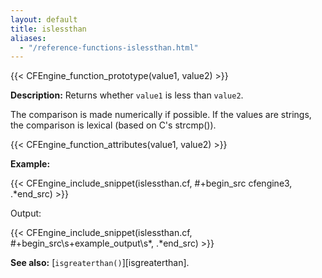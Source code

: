 ```yaml
---
layout: default
title: islessthan
aliases:
  - "/reference-functions-islessthan.html"
---
```


{{< CFEngine_function_prototype(value1, value2) >}}

**Description:** Returns whether `value1` is less than `value2`.

The comparison is made numerically if possible. If the values are
strings, the comparison is lexical (based on C's strcmp()).

{{< CFEngine_function_attributes(value1, value2) >}}

**Example:**

{{< CFEngine_include_snippet(islessthan.cf, #\+begin_src cfengine3, .*end_src) >}}

Output:

{{< CFEngine_include_snippet(islessthan.cf, #\+begin_src\s+example_output\s*, .*end_src) >}}

**See also:** [`isgreaterthan()`][isgreaterthan].
